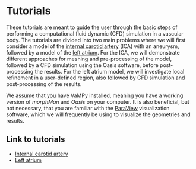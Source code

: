 # Tutorials

These tutorials are meant to guide the user through the basic steps of performing a computational fluid dynamic (CFD)
simulation in a vascular body. The tutorials are divided into two main problems where we will first consider a model of
the [internal carotid artery](https://en.wikipedia.org/wiki/Internal_carotid_artery) (ICA)
with an aneurysm, followed by a model of the [left atrium](https://en.wikipedia.org/wiki/Atrium_(heart)). For the ICA,
we will demonstrate different approaches for meshing and pre-processing of the model, followed by a CFD simulation using
the Oasis software, before post-processing the results. For the left atrium model, we will investigate local refinement
in a user-defined region, also followed by CFD simulation and post-processing of the results.

We assume that you have VaMPy installed, meaning you have a working version of *morphMan* and *Oasis* on your computer.
It is also beneficial, but not necessary, that you are familiar with the [ParaView](https://www.paraview.org/)
visualization software, which we will frequently be using to visualize the geometries and results.

## Link to tutorials

- [Internal carotid artery](tutorial:artery)
- [Left atrium](tutorial:atrium)
